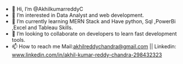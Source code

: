 - 👋 Hi, I’m @AkhilkumarreddyC
- 👀 I’m interested in Data Analyst and web development.
- 🌱 I’m currently learning MERN Stack and Have python, Sql ,PowerBi ,Excel and Tableau Skills.
- 💞️ I’m looking to collaborate on developers to learn fast development tools.
- 📫 How to reach me Mail:akhilreddychandra@gmail.com || Linkedin: www.linkedin.com/in/akhil-kumar-reddy-chandra-298432323


<!---
AkhilkumarreddyC/AkhilkumarreddyC is a ✨ special ✨ repository because its `README.md` (this file) appears on your GitHub profile.
You can click the Preview link to take a look at your changes.
--->
